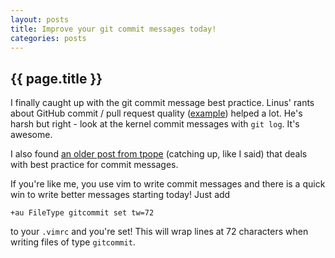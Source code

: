 ```yaml
---
layout: posts
title: Improve your git commit messages today!
categories: posts
---
```


<h2> {{ page.title }} </h2>

I finally caught up with the git commit message best practice.
Linus' rants about GitHub commit / pull request quality ([example](https://github.com/torvalds/linux/pull/17)) helped a lot.
He's harsh but right - look at the kernel commit messages with `git log`. It's awesome.



I also found [an older post from tpope](http://tbaggery.com/2008/04/19/a-note-about-git-commit-messages.html) (catching up, like I said) that deals with best practice for commit messages.

If you're like me, you use vim to write commit messages and there is a quick win to write better messages starting today!
Just add
```
+au FileType gitcommit set tw=72
```
to your `.vimrc` and you're set! This will wrap lines at 72 characters when writing files of type `gitcommit`.
